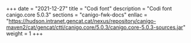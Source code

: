+++
date        = "2021-12-27"
title       = "Codi font"
description = "Codi font canigo.core 5.0.3"
sections    = "canigo-fwk-docs"
enllac		= "https://hudson.intranet.gencat.cat/nexus/repository/canigo-maven2/cat/gencat/ctti/canigo.core/5.0.3/canigo.core-5.0.3-sources.jar"
weight		= 1
+++
